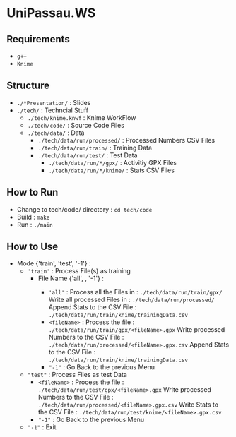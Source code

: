 # UniPassau.WS

## Requirements

- `g++`
- `Knime`

## Structure

- `./*Presentation/` : Slides
- `./tech/` : Techncial Stuff
  - `./tech/knime.knwf` : Knime WorkFlow
  - `./tech/code/` : Source Code Files
  - `./tech/data/` : Data
    - `./tech/data/run/processed/` : Processed Numbers CSV Files
    - `./tech/data/run/train/` : Training Data
    - `./tech/data/run/test/` : Test Data
      - `./tech/data/run/*/gpx/` : Activitiy GPX Files
      - `./tech/data/run/*/knime/` : Stats CSV Files

## How to Run

- Change to tech/code/ directory : `cd tech/code`
- Build : `make`
- Run : `./main`

## How to Use

- Mode {'train', 'test', '-1'} :
  - `'train'` : Process File(s) as training
    - File Name {'all', <fileName>, '-1'} :
      - `'all'` :
        Process all the Files in : `./tech/data/run/train/gpx/`
        Write all processed Files in : `./tech/data/run/processed/`
        Append Stats to the CSV File : `./tech/data/run/train/knime/trainingData.csv`
      - `<fileName>` :
        Process the file : `./tech/data/run/train/gpx/<fileName>.gpx`
        Write processed Numbers to the CSV File : `./tech/data/run/processed/<fileName>.gpx.csv`
        Append Stats to the CSV File : `./tech/data/run/train/knime/trainingData.csv`
      - `"-1"` : Go Back to the previous Menu
  - `"test"` : Process Files as test Data
    - `<fileName>` :
        Process the file : `./tech/data/run/test/gpx/<fileName>.gpx`
        Write processed Numbers to the CSV File : `./tech/data/run/processed/<fileName>.gpx.csv`
        Write Stats to the CSV File : `./tech/data/run/test/knime/<fileName>.gpx.csv`
    - `"-1"` : Go Back to the previous Menu
  - `"-1"` : Exit
